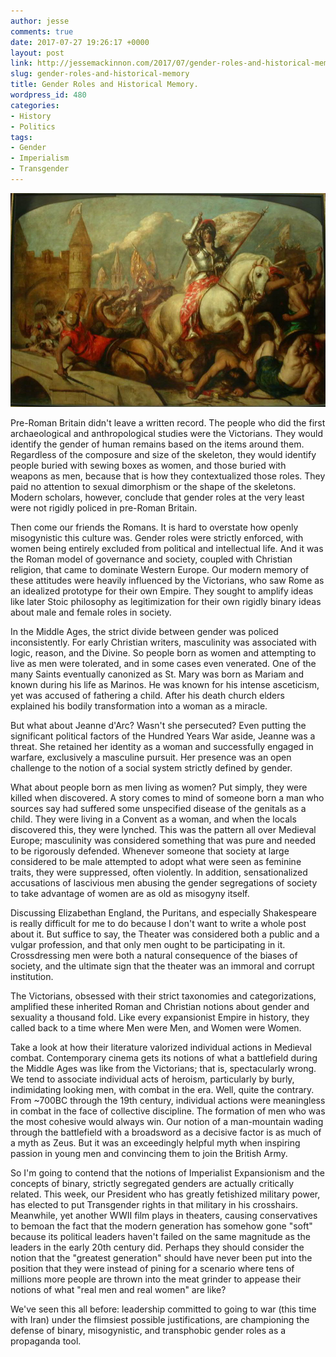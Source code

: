 ```yaml
---
author: jesse
comments: true
date: 2017-07-27 19:26:17 +0000
layout: post
link: http://jessemackinnon.com/2017/07/gender-roles-and-historical-memory/
slug: gender-roles-and-historical-memory
title: Gender Roles and Historical Memory.
wordpress_id: 480
categories:
- History
- Politics
tags:
- Gender
- Imperialism
- Transgender
---
```


<img src="/images/2017/William_Etty_-_Jeanne_dArc.jpg" alt="">

Pre-Roman Britain didn't leave a written record. The people who did the first archaeological and anthropological studies were the Victorians. They would identify the gender of human remains based on the items around them. Regardless of the composure and size of the skeleton, they would identify people buried with sewing boxes as women, and those buried with weapons as men, because that is how they contextualized those roles. They paid no attention to sexual dimorphism or the shape of the skeletons. Modern scholars, however, conclude that gender roles at the very least were not rigidly policed in pre-Roman Britain.

Then come our friends the Romans. It is hard to overstate how openly misogynistic this culture was. Gender roles were strictly enforced, with women being entirely excluded from political and intellectual life. And it was the Roman model of governance and society, coupled with Christian religion, that came to dominate Western Europe. Our modern memory of these attitudes were heavily influenced by the Victorians, who saw Rome as an idealized prototype for their own Empire. They sought to amplify ideas like later Stoic philosophy as legitimization for their own rigidly binary ideas about male and female roles in society.

In the Middle Ages, the strict divide between gender was policed inconsistently. For early Christian writers, masculinity was associated with logic, reason, and the Divine. So people born as women and attempting to live as men were tolerated, and in some cases even venerated. One of the many Saints eventually canonized as St. Mary was born as Mariam and known during his life as Marinos. He was known for his intense asceticism, yet was accused of fathering a child. After his death church elders explained his bodily transformation into a woman as a miracle.

But what about Jeanne d'Arc? Wasn't she persecuted? Even putting the significant political factors of the Hundred Years War aside, Jeanne was a threat. She retained her identity as a woman and successfully engaged in warfare, exclusively a masculine pursuit. Her presence was an open challenge to the notion of a social system strictly defined by gender.

What about people born as men living as women? Put simply, they were killed when discovered. A story comes to mind of someone born a man who sources say had suffered some unspecified disease of the genitals as a child. They were living in a Convent as a woman, and when the locals discovered this, they were lynched. This was the pattern all over Medieval Europe; masculinity was considered something that was pure and needed to be rigorously defended. Whenever someone that society at large considered to be male attempted to adopt what were seen as feminine traits, they were suppressed, often violently. In addition, sensationalized accusations of lascivious men abusing the gender segregations of society to take advantage of women are as old as misogyny itself.

Discussing Elizabethan England, the Puritans, and especially Shakespeare is really difficult for me to do because I don't want to write a whole post about it. But suffice to say, the Theater was considered both a public and a vulgar profession, and that only men ought to be participating in it. Crossdressing men were both a natural consequence of the biases of society, and the ultimate sign that the theater was an immoral and corrupt institution.

The Victorians, obsessed with their strict taxonomies and categorizations, amplified these inherited Roman and Christian notions about gender and sexuality a thousand fold. Like every expansionist Empire in history, they called back to a time where Men were Men, and Women were Women.

Take a look at how their literature valorized individual actions in Medieval combat. Contemporary cinema gets its notions of what a battlefield during the Middle Ages was like from the Victorians; that is, spectacularly wrong. We tend to associate individual acts of heroism, particularly by burly, indimidating looking men, with combat in the era. Well, quite the contrary. From ~700BC through the 19th century, individual actions were meaningless in combat in the face of collective discipline. The formation of men who was the most cohesive would always win. Our notion of a man-mountain wading through the battlefield with a broadsword as a decisive factor is as much of a myth as Zeus. But it was an exceedingly helpful myth when inspiring passion in young men and convincing them to join the British Army.

So I'm going to contend that the notions of Imperialist Expansionism and the concepts of binary, strictly segregated genders are actually critically related. This week, our President who has greatly fetishized military power, has elected to put Transgender rights in that military in his crosshairs. Meanwhile, yet another WWII film plays in theaters, causing conservatives to bemoan the fact that the modern generation has somehow gone "soft" because its political leaders haven't failed on the same magnitude as the leaders in the early 20th century did. Perhaps they should consider the notion that the "greatest generation" should have never been put into the position that they were instead of pining for a scenario where tens of millions more people are thrown into the meat grinder to appease their notions of what "real men and real women" are like?

We've seen this all before: leadership committed to going to war (this time with Iran) under the flimsiest possible justifications, are championing the defense of binary, misogynistic, and transphobic gender roles as a propaganda tool.
